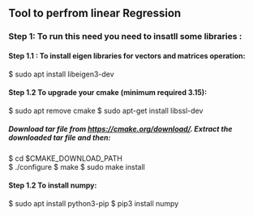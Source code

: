 ## Tool to perfrom linear Regression
### Step 1: To run this need you need to insatll some libraries :
 #### Step 1.1 : To install eigen libraries for vectors and matrices operation:
  $ sudo apt install libeigen3-dev
 #### Step 1.2 To upgrade your cmake (minimum required 3.15):
  $ sudo apt remove cmake
  $ sudo apt-get install libssl-dev
  ##### Download tar file from https://cmake.org/download/. Extract the downloaded tar file and then:
   $ cd $CMAKE_DOWNLOAD_PATH\
   $ ./configure
   $ make
   $ sudo make install
 #### Step 1.2 To install numpy:
  $ sudo apt install python3-pip
  $ pip3 install numpy
